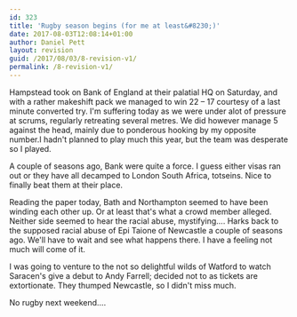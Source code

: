 ```yaml
---
id: 323
title: 'Rugby season begins (for me at least&#8230;)'
date: 2017-08-03T12:08:14+01:00
author: Daniel Pett
layout: revision
guid: /2017/08/03/8-revision-v1/
permalink: /8-revision-v1/
---
```

Hampstead took on Bank of England at their palatial HQ on Saturday, and with a rather makeshift pack we managed to win 22 &#8211; 17 courtesy of a last minute converted try. I'm suffering today as we were under alot of pressure at scrums, regularly retreating several metres. We did however manage 5 against the head, mainly due to ponderous hooking by my opposite number.I hadn't planned to play much this year, but the team was desperate so I played.

A couple of seasons ago, Bank were quite a force. I guess either visas ran out or they have all decamped to London South Africa, totseins. Nice to finally beat them at their place.

Reading the paper today, Bath and Northampton seemed to have been winding each other up. Or at least that's what a crowd member alleged. Neither side seemed to hear the racial abuse, mystifying&#8230;. Harks back to the supposed racial abuse of Epi Taione of Newcastle a couple of seasons ago. We'll have to wait and see what happens there. I have a feeling not much will come of it.

I was going to venture to the not so delightful wilds of Watford to watch Saracen's give a debut to Andy Farrell; decided not to as tickets are extortionate. They thumped Newcastle, so I didn't miss much.

No rugby next weekend&#8230;.